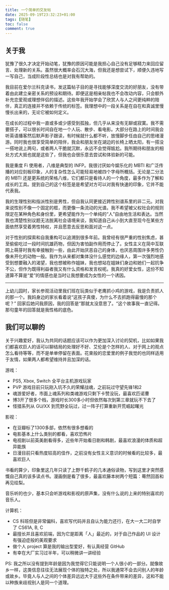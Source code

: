 ```yaml
---
title: 一个简单的交友帖
date: 2025-09-19T23:32:23+01:00
tags: [随笔]
toc: false
comment: true
---
```


## 关于我

犹豫了很久才决定开始动笔，犹豫的原因可能是我担心自己没有足够精力来回应留言、处理新的关系。虽然很大概率会石沉大海，但我还是想尝试下，顺便久违地写一写自己，当成阶段性总结也是对我有帮助的。

我目前在爱尔兰科克读书，发这篇帖子目的是寻找能够深度交流的好朋友，没有带着由此建立亲密关系的预设和期待。即便这是相亲帖我也不会改动内容，只会额外补充恋爱观或理想伴侣的描述。这些年我开始学会了欣赏人与人之间更纯粹的陪伴，真正的连接并不依赖于传统的标签。我理想中的一段关系是在自在和真诚里慢慢长出来的，无论它被如何定义。

在成长的过程中我一直或多或少感受到孤独，但几乎从来没有无聊或寂寞。我不需要搭子，可以很长时间自在地一个人玩、散步、看电影。大部分在路上的时间我会听英语播客然后默声影子跟读，有时候就什么都不听，放慢脚步任由自己的思绪漫游。同时我也很享受简单的陪伴，我会和朋友坐在湖边的长椅上晒太阳，有一搭没一搭地说上两句，或者两人干脆就沉默，永远不会觉得尴尬。我所期待和朋友的相处方式大抵也就是这些了，但我也会很乐意去尝试和体验新的可能。

我是重度 Fi 使用者，八维是典型的 INFP。我很讨厌如今娱乐化的 MBTI 和广泛传播的对应刻板印象，人的复杂性怎么可能轻易地被四个字母所概括。无论是二分法的 MBTI 还是更系统的荣格八维，它们都只是看待人的一个角度，最多作为了解和成长的工具。提到自己的这个标签是是希望对方可以对我有快速的印象，它并不能代表我。

我的生理性别和指派性别是男性，但自我认同更接近跨性别谱系里的非二元。对我来说性别不像一个固定的框，而更像一条流动的光谱。我不希望被父权社会的规则限定在某种角色和身份里，更希望能作为一个单纯的“人”自由地生活和表达。当然我也清楚性别议题无法脱离社会语境来谈，我知道自己从小到大直至现今在某些方面依然享受着男性特权，并且愿意去反思和面对这一点。

对于性别的探索和自我重构可以追溯到很多年前。我曾经有很严重的性别焦虑，甚至偷偷吃过一段时间抗雄药物，但因为害怕副作用而停止了。女性主义在简中互联网上萌芽时我有幸接触到一些，由此开始厌恶自己的身体，也厌恶周围许多男性仍像未开化的动物一般。我作为从来都对集体没什么感觉的边缘人，第一次强烈地感受到想要融入的渴望，我也想被称作姐妹，我也想站在姐妹们身边和她们一起抗争不公，但作为既得利益者我又有什么资格和发言权呢。我真的好爱女性，这份不知道算不算是“爱”的情感也是当时让我想要成为女性的一个诱因。

---

上幼儿园时，家长参观活动里我们班在玩类似于老鹰抓小鸡的游戏，我是负责抓人的那一个。我妈身边的家长看着说“这孩子真傻，为什么不去抓跑得最慢的那个呢？” 回家后她问我原因，我的回答是“那就太没意思了。“这个故事我一直记得。那句童年的回答就是我性格的底色。

## 我们可以聊的

关于兴趣爱好，我认为共同的话题应该可以作为更加深入讨论的契机，比如如果我们都喜欢巨人的话可以聊结局的处理好不好、艾伦是个怎样的人、对于网上的观点怎么看待等等，而不是单单停留在表面。花束般的恋爱里的例子我觉的也同样适用于友情，如果两人都希望维持并且加深的话。

游戏：
- PS5, Xbox, Switch 全平台主机游戏玩家
- PVP 游戏目前只玩刚入坑不久的荣耀战魂，之前玩过守望先锋1和2
- 魂游爱好者，市面上魂系列和类魂游戏只剩下卡赞没玩，最喜欢匹诺曹
- 博3开了很多个档，游戏时长300多小时但依然每次到第三章就玩不下去了
- 怪猎系列从 GU/XX 到荒野全玩过，过一阵子打算重新开荒崛起曙光

影视：
- 在豆瓣标了1300多部，依然有很多想看的
- 电影基本上什么类别的都看，喜欢恐怖片
- 电视剧以前英美剧看得多，近些年开始看日剧和韩剧，最喜欢浪漫的体质和超异能族
- 日漫目前只看热度较高的佳作，之前没有女性主义意识的时候看的比较多，最喜欢巨人

书看的算少，印象里这几年只读了上野千鹤子的几本通俗读物，写到这里才突然感慨自己真的该多读点书。漫画倒是看了很多，最喜欢藤本树两个短篇：蓦然回首和再见绘梨。

音乐听的也少，基本只会听游戏和影视的原声集，没有什么说的上来的特别喜欢的音乐人。

计算机：
- CS 科班但是非常偏科，喜欢写代码并且自认为能力还行，在大一大二时自学了 CS61A, B, C
- 最擅长并且喜欢前端，因为它是距离「人」最近的，对于自己作品的 UI 设计有强迫症般的美观要求
- 做个人 project 算是我的输出型爱好，有认真经营 GitHub
- 有幸在大厂实习过半年，可以稍微讲一讲经验

PS: 我之所以没有提到年龄是因为我觉得它只能说明一个人很小的一部分。就像故乡一样，这类信息往往无法展现个体的独特之处，所以我通常不会去问别人的年龄或故乡。毕竟人与人之间的个体差异远远大于这些外在条件带来的差异，这和不能以种族来歧视别人是同一个道理。

